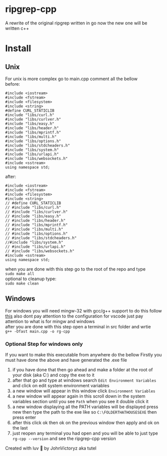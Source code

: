 # ripgrep-cpp
A rewrite of the original ripgrep written in go now the new one will be written c++

# Install

## Unix
For unix is more complex go to main.cpp comment all the bellow \
before:
```
#include <iostream>
#include <fstream>
#include <filesystem>
#include <string>
#define CURL_STATICLIB
#include "libs/curl.h"
#include "libs/curlver.h"
#include "libs/easy.h"
#include "libs/header.h"
#include "libs/mprintf.h"
#include "libs/multi.h"
#include "libs/options.h"
#include "libs/stdcheaders.h"
#include "libs/system.h"
#include "libs/urlapi.h"
#include "libs/websockets.h"
#include <sstream>
using namespace std;

```
after: 
```
#include <iostream>
#include <fstream>
#include <filesystem>
#include <string>
// #define CURL_STATICLIB
// #include "libs/curl.h"
// #include "libs/curlver.h"
// #include "libs/easy.h"
// #include "libs/header.h"
// #include "libs/mprintf.h"
// #include "libs/multi.h"
// #include "libs/options.h"
// #include "libs/stdcheaders.h"
//#include "libs/system.h"
// #include "libs/urlapi.h"
// #include "libs/websockets.h"
#include <sstream>
using namespace std;

```
when you are done with this step go to the root of the repo and type \
```sudo make all``` \
optional to cleanup type: \
```sudo make clean```

## Windows
For windows you will need mingw-32 with gcc/g++ support to do this follow [this](https://code.visualstudio.com/docs/cpp/config-mingw) also dont pay attention to the configuration for vscode just pay attention to what is for mingw and windows \
after you are done with this step open a terminal in src folder and wrtie \
```g++ -Ofast main.cpp -o rg-cpp```

### Optional Step for windows only
If you want to make this executable from anywhere do the bellow
Firstly you must have done the above and have generated the .exe file 
1) if you have done that then go ahead and make a folder at the root of your disk (aka C:\) and copy the exe to it 
2) after that go and type at windows search ```Edit Environment Variables``` and click on edit system environment variables 
3) a new window will appear in this window click ```Environment Variables``` 
4) a new window will appear again in this scroll down in the system variables section until you see ```Path``` when you see it double click it 
5) a new window displaying all the PATH variables will be displayed press new then type the path to the exe like so ```C:\FOLDERTHATHOUSESEXE``` then press enter 
6) after this click ok then ok on the previous window then apply and ok on the last 
7) just reopen any terminal you had open and you will be able to just type ```rg-cpp --version``` and see the ripgrep-cpp version 

Created with luv 💙 by JohnVictoryz aka tutel
